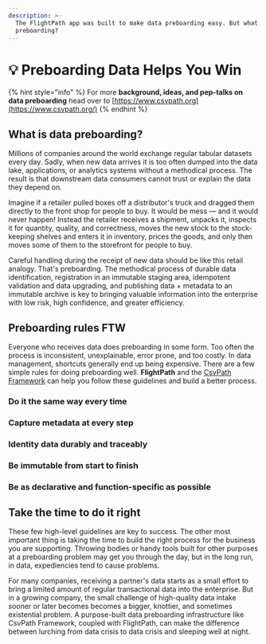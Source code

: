 ```yaml
---
description: >-
  The FlightPath app was built to make data preboarding easy. But what is
  preboarding?
---
```


# 💡 Preboarding Data Helps You Win

{% hint style="info" %}
For more **background, ideas, and pep-talks on data preboarding** head over to [https://www.csvpath.org](https://www.csvpath.org/)
{% endhint %}

## What is data preboarding?

Millions of companies around the world exchange regular tabular datasets every day. Sadly, when new data arrives it is too often dumped into the data lake, applications, or analytics systems without a methodical process. The result is that downstream data consumers cannot trust or explain the data they depend on.

Imagine if a retailer pulled boxes off a distributor's truck and dragged them directly to the front shop for people to buy. It would be mess — and it would never happen! Instead the retailer receives a shipment, unpacks it, inspects it for quantity, quality, and correctness, moves the new stock to the stock-keeping shelves and enters it in inventory, prices the goods, and only then moves some of them to the storefront for people to buy.&#x20;

Careful handling during the receipt of new data should be like this retail analogy. That's preboarding. The methodical process of durable data identification, registration in an immutable staging area, idempotent validation and data upgrading, and publishing data + metadata to an immutable archive is key to bringing valuable information into the enterprise with low risk, high confidence, and greater efficiency.

## Preboarding rules FTW

Everyone who receives data does preboarding in some form. Too often the process is inconsistent, unexplainable, error prone, and too costly. In data management, shortcuts generally end up being expensive. There are a few simple rules for doing preboarding well. **FlightPath** and the [CsvPath Framework](https://www.csvpath.org/) can help you follow these guidelines and build a better process.

### Do it the same way every time



### Capture metadata at every step



### Identity data durably and traceably



### Be immutable from start to finish



### Be as declarative and function-specific as possible&#x20;



## Take the time to do it right

These few high-level guidelines are key to success. The other most important thing is taking the time to build the right process for the business you are supporting. Throwing bodies or handy tools built for other purposes at a preboarding problem may get you through the day, but in the long run, in data, expediencies tend to cause problems.&#x20;

For many companies, receiving a partner's data starts as a small effort to bring a limited amount of regular transactional data into the enterprise. But in a growing company, the small challenge of high-quality data intake sooner or later becomes becomes a bigger, knottier, and sometimes existential problem. A purpose-built data preboarding infrastructure like CsvPath Framework, coupled with FlightPath, can make the difference between lurching from data crisis to data crisis and sleeping well at night.
